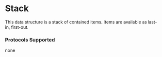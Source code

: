 # Stack

This data structure is a stack of contained items. Items are available as last-in, first-out. 

### Protocols Supported

none
